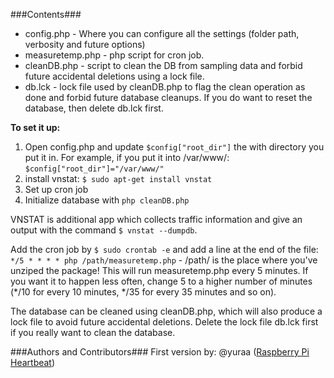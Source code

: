 ###Contents###

* config.php - Where you can configure all the settings (folder path, verbosity and future options)
* measuretemp.php - php script for cron job.
* cleanDB.php - script to clean the DB from sampling data and forbid future accidental deletions using a lock file.
* db.lck - lock file used by cleanDB.php to flag the clean operation as done and forbid future database cleanups. If you do want to reset the database, then delete db.lck first.

**To set it up:**

1. Open config.php and update `$config["root_dir"]` the with directory you put it in. For example, if you put it into /var/www/: `$config["root_dir"]="/var/www/"`
2. install vnstat: `$ sudo apt-get install vnstat`
3. Set up cron job
4. Initialize database with `php cleanDB.php`

VNSTAT is additional app which collects traffic information and give an output with the command `$ vnstat --dumpdb`.

Add the cron job by `$ sudo crontab -e` and add a line at the end of the file: 
`*/5 * * * * php /path/measuretemp.php` - /path/ is the place where you've
unziped the package! This will run measuretemp.php every 5 minutes. If you want
it to happen less often, change 5 to a higher number of minutes (*/10 for every
10 minutes, */35 for every 35 minutes and so on).

The database can be cleaned using cleanDB.php, which will also produce a lock
file to avoid future  accidental deletions. Delete the lock file db.lck first if you
really want to clean the database.

###Authors and Contributors###
First version by: @yuraa (<a href="http://yuraa.github.io/Raspberry-Pi-Heartbeat/" target="_blank">Raspberry Pi Heartbeat</a>)
